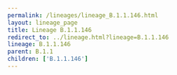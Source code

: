 ```yaml
---
permalink: /lineages/lineage_B.1.1.146.html
layout: lineage_page
title: Lineage B.1.1.146
redirect_to: ../lineage.html?lineage=B.1.1.146
lineage: B.1.1.146
parent: B.1.1
children: ['B.1.1.146']
---
```

